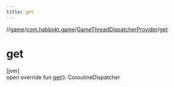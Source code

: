 ```yaml
---
title: get
---
```

//[game](../../../index.html)/[com.habbokt.game](../index.html)/[GameThreadDispatcherProvider](index.html)/[get](get.html)



# get



[jvm]\
open override fun [get](get.html)(): CoroutineDispatcher




